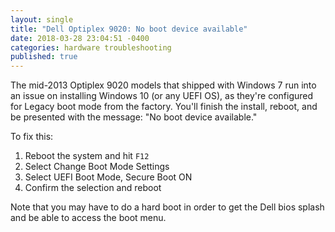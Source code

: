 ```yaml
---
layout: single
title: "Dell Optiplex 9020: No boot device available"
date: 2018-03-28 23:04:51 -0400
categories: hardware troubleshooting
published: true
---
```


The mid-2013 Optiplex 9020 models that shipped with Windows 7 run into an issue on installing Windows 10 (or any UEFI OS), as they're configured for Legacy boot mode from the factory. You'll finish the install, reboot, and be presented with the message: "No boot device available."

To fix this:

1. Reboot the system and hit `F12`
2. Select Change Boot Mode Settings
3. Select UEFI Boot Mode, Secure Boot ON
4. Confirm the selection and reboot

Note that you may have to do a hard boot in order to get the Dell bios splash and be able to access the boot menu.